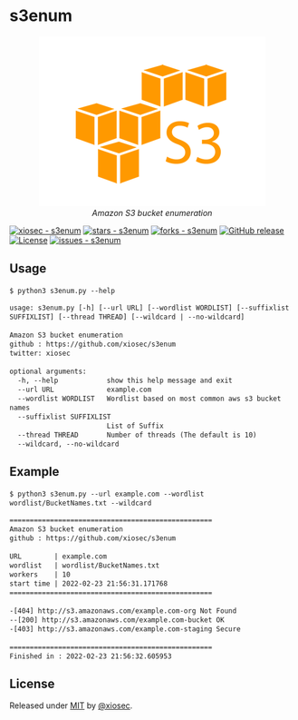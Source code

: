 # s3enum

<p align="center">
<img src="resources/images/amazon-s3.jpg">
<br/>
<i>Amazon S3 bucket enumeration</i>
</p>

[![xiosec - s3enum](https://img.shields.io/static/v1?label=xiosec&message=s3enum&color=blue&logo=github)](https://github.com/xiosec/s3enum)
[![stars - s3enum](https://img.shields.io/github/stars/xiosec/s3enum?style=social)](https://github.com/xiosec/s3enum)
[![forks - s3enum](https://img.shields.io/github/forks/xiosec/s3enum?style=social)](https://github.com/xiosec/s3enum) [![GitHub release](https://img.shields.io/github/release/xiosec/s3enum?include_prereleases=&sort=semver)](https://github.com/xiosec/s3enum/releases/)
[![License](https://img.shields.io/badge/License-MIT-blue)](#license)
[![issues - s3enum](https://img.shields.io/github/issues/xiosec/s3enum)](https://github.com/xiosec/s3enum/)

## Usage

```
$ python3 s3enum.py --help
```
```
usage: s3enum.py [-h] [--url URL] [--wordlist WORDLIST] [--suffixlist SUFFIXLIST] [--thread THREAD] [--wildcard | --no-wildcard]

Amazon S3 bucket enumeration
github : https://github.com/xiosec/s3enum
twitter: xiosec

optional arguments:
  -h, --help            show this help message and exit
  --url URL             example.com
  --wordlist WORDLIST   Wordlist based on most common aws s3 bucket names
  --suffixlist SUFFIXLIST
                        List of Suffix
  --thread THREAD       Number of threads (The default is 10)
  --wildcard, --no-wildcard
```

## Example
```
$ python3 s3enum.py --url example.com --wordlist wordlist/BucketNames.txt --wildcard
```
```
==================================================
Amazon S3 bucket enumeration
github : https://github.com/xiosec/s3enum

URL        | example.com
wordlist   | wordlist/BucketNames.txt
workers    | 10
start time | 2022-02-23 21:56:31.171768
==================================================

-[404] http://s3.amazonaws.com/example.com-org Not Found
--[200] http://s3.amazonaws.com/example.com-bucket OK
-[403] http://s3.amazonaws.com/example.com-staging Secure

==================================================
Finished in : 2022-02-23 21:56:32.605953
```

## License

Released under [MIT](/LICENSE) by [@xiosec](https://github.com/xiosec).

